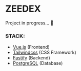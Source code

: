 # ZEEDEX

Project in progress... 🚧

### STACK:
- [Vue.js](https://vuejs.org/) (Frontend)
- [Tailwindcss](https://tailwindcss.com/) (CSS Framework)
- [Fastify](https://www.fastify.io/) (Backend)
- [PostgreSQL](https://www.postgresql.org/) (Database)